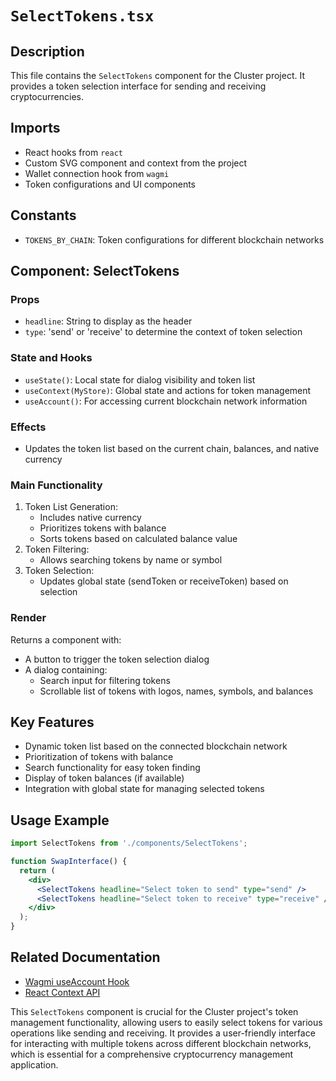 # `SelectTokens.tsx`

## Description
This file contains the `SelectTokens` component for the Cluster project. It provides a token selection interface for sending and receiving cryptocurrencies.

## Imports
- React hooks from `react`
- Custom SVG component and context from the project
- Wallet connection hook from `wagmi`
- Token configurations and UI components

## Constants
- `TOKENS_BY_CHAIN`: Token configurations for different blockchain networks

## Component: SelectTokens

### Props
- `headline`: String to display as the header
- `type`: 'send' or 'receive' to determine the context of token selection

### State and Hooks
- `useState()`: Local state for dialog visibility and token list
- `useContext(MyStore)`: Global state and actions for token management
- `useAccount()`: For accessing current blockchain network information

### Effects
- Updates the token list based on the current chain, balances, and native currency

### Main Functionality
1. Token List Generation:
   - Includes native currency
   - Prioritizes tokens with balance
   - Sorts tokens based on calculated balance value
2. Token Filtering:
   - Allows searching tokens by name or symbol
3. Token Selection:
   - Updates global state (sendToken or receiveToken) based on selection

### Render
Returns a component with:
- A button to trigger the token selection dialog
- A dialog containing:
  - Search input for filtering tokens
  - Scrollable list of tokens with logos, names, symbols, and balances

## Key Features
- Dynamic token list based on the connected blockchain network
- Prioritization of tokens with balance
- Search functionality for easy token finding
- Display of token balances (if available)
- Integration with global state for managing selected tokens

## Usage Example
```jsx
import SelectTokens from './components/SelectTokens';

function SwapInterface() {
  return (
    <div>
      <SelectTokens headline="Select token to send" type="send" />
      <SelectTokens headline="Select token to receive" type="receive" />
    </div>
  );
}
```

## Related Documentation
- [Wagmi useAccount Hook](https://wagmi.sh/react/hooks/useAccount)
- [React Context API](https://reactjs.org/docs/context.html)

This `SelectTokens` component is crucial for the Cluster project's token management functionality, allowing users to easily select tokens for various operations like sending and receiving. It provides a user-friendly interface for interacting with multiple tokens across different blockchain networks, which is essential for a comprehensive cryptocurrency management application.
